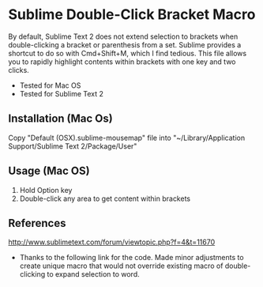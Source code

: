 Sublime Double-Click Bracket Macro
==================================

By default, Sublime Text 2 does not extend selection to brackets when double-clicking a bracket or parenthesis from a set. Sublime provides a shortcut to do so with Cmd+Shift+M, which I find tedious. This file allows you to rapidly highlight contents within brackets with one key and two clicks.

- Tested for Mac OS
- Tested for Sublime Text 2

Installation (Mac Os)
---------------------

Copy "Default (OSX).sublime-mousemap" file into "~/Library/Application Support/Sublime Text 2/Package/User"

Usage (Mac OS)
-----

1. Hold Option key
2. Double-click any area to get content within brackets

References
----------
http://www.sublimetext.com/forum/viewtopic.php?f=4&t=11670
- Thanks to the following link for the code. Made minor adjustments to create unique macro that would not override existing macro of double-clicking to expand selection to word.
